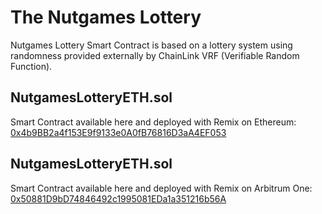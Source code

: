 # The Nutgames Lottery

 Nutgames Lottery Smart Contract is based on a lottery system using randomness provided externally by ChainLink VRF (Verifiable Random Function).

## NutgamesLotteryETH.sol

Smart Contract available here and deployed with Remix on Ethereum: [0x4b9BB2a4f153E9f9133e0A0fB76816D3aA4EF053](https://etherscan.io/address/0x4b9BB2a4f153E9f9133e0A0fB76816D3aA4EF053#code)

## NutgamesLotteryETH.sol

Smart Contract available here and deployed with Remix on Arbitrum One: [0x50881D9bD74846492c1995081EDa1a351216b56A](https://arbiscan.io/address/0x50881D9bD74846492c1995081EDa1a351216b56A#code)
